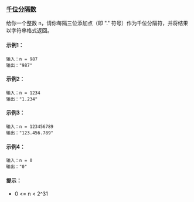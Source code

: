 ### [千位分隔数](https://leetcode-cn.com/problems/thousand-separator/)

给你一个整数 n，请你每隔三位添加点（即 "." 符号）作为千位分隔符，并将结果以字符串格式返回。

#### 示例1：
```
输入：n = 987
输出："987"
```

#### 示例2：
```
输入：n = 1234
输出："1.234"
```

#### 示例3：
```
输入：n = 123456789
输出："123.456.789"
```

#### 示例4：
```
输入：n = 0
输出："0"
```

#### 提示：
- 0 <= n < 2^31